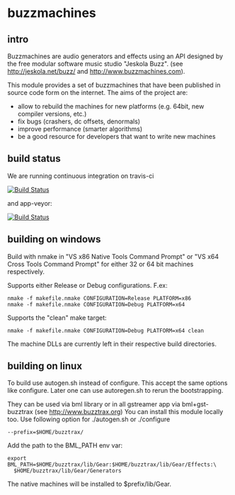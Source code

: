 # buzzmachines

## intro
Buzzmachines are audio generators and effects using an API designed by the free
modular software music studio "Jeskola Buzz". (see http://jeskola.net/buzz/ and
http://www.buzzmachines.com).

This module provides a set of buzzmachines that have been published in source
code form on the internet. The aims of the project are:
* allow to rebuild the machines for new platforms (e.g. 64bit, new compiler
  versions, etc.)
* fix bugs (crashers, dc offsets, denormals)
* improve performance (smarter algorithms)
* be a good resource for developers that want to write new machines

## build status
We are running continuous integration on travis-ci

[![Build Status](https://travis-ci.org/Buzztrax/buzzmachines.svg?branch=master)](https://travis-ci.org/Buzztrax/buzzmachines/builds)

and app-veyor:

[![Build Status](https://ci.appveyor.com/api/projects/status/32r7s2skrgm9ubva?svg=true)](https://ci.appveyor.com/project/ensonic/buzzmachines)

## building on windows
Build with nmake in "VS x86 Native Tools Command Prompt" or "VS x64 Cross 
Tools Command Prompt" for either 32 or 64 bit machines respectively.

Supports either Release or Debug configurations. F.ex:

    nmake -f makefile.nmake CONFIGURATION=Release PLATFORM=x86
    nmake -f makefile.nmake CONFIGURATION=Debug PLATFORM=x64

Supports the "clean" make target:
 
    nmake -f makefile.nmake CONFIGURATION=Debug PLATFORM=x64 clean
	
The machine DLLs are currently left in their respective build directories.

## building on linux
To build use autogen.sh instead of configure. This accept the same options like
configure. Later one can use autoregen.sh to rerun the bootstrapping.

They can be used via bml library or in all gstreamer app via bml+gst-buzztrax
(see http://www.buzztrax.org)
You can install this module locally too. Use following option for
./autogen.sh or ./configure

    --prefix=$HOME/buzztrax/

Add the path to the BML_PATH env var:

    export BML_PATH=$HOME/buzztrax/lib/Gear:$HOME/buzztrax/lib/Gear/Effects:\
      $HOME/buzztrax/lib/Gear/Generators

The native machines will be installed to $prefix/lib/Gear.

